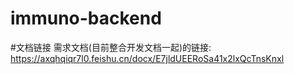 # immuno-backend

#文档链接
需求文档(目前整合开发文档一起)的链接:
https://axqhqiqr7l0.feishu.cn/docx/E7jldUEERoSa41x2lxQcTnsKnxl



